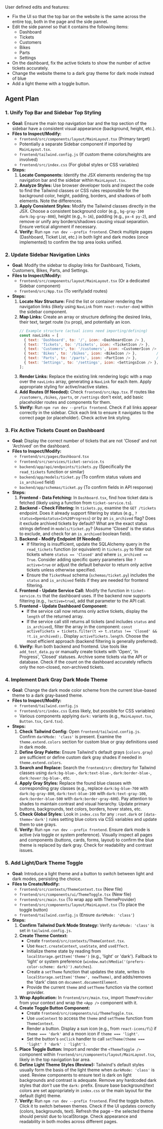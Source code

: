 User defined edits and features:
 - Fix the UI so that the top bar on the website is the same across the entire top, both in the page and the side pannel.
 - Edit the side pannel so that it contains the following items:
   - Dashboard
   - Tickets
   - Customers
   - Bikes
   - Parts
   - Settings
 - On the dashboard, fix the active tickets to show the number of active tickets accurately.
  - Change the website theme to a dark gray theme for dark mode instead of blue
  - Add a light theme with a toggle button.

## Agent Plan

### 1. Unify Top Bar and Sidebar Top Styling
*   **Goal:** Ensure the main top navigation bar and the top section of the sidebar have a consistent visual appearance (background, height, etc.).
*   **Files to Inspect/Modify:**
    *   `frontend/src/components/layout/MainLayout.tsx` (Primary target)
    *   Potentially a separate Sidebar component if imported by `MainLayout.tsx`.
    *   `frontend/tailwind.config.js` (If custom theme colors/heights are involved)
    *   `frontend/src/index.css` (For global styles or CSS variables)
*   **Steps:**
    1.  **Locate Components:** Identify the JSX elements rendering the top navigation bar and the sidebar within `MainLayout.tsx`.
    2.  **Analyze Styles:** Use browser developer tools and inspect the code to find the Tailwind classes or CSS rules responsible for the background color, height, padding, borders, and shadows of both elements. Note the differences.
    3.  **Apply Consistent Styles:** Modify the Tailwind classes directly in the JSX. Choose a consistent background color (e.g., `bg-gray-100 dark:bg-gray-800`), height (e.g., `h-16`), padding (e.g., `px-4 py-2`), and remove or unify any borders/shadows causing visual separation. Ensure vertical alignment if necessary.
    4.  **Verify:** Run `npm run dev --prefix frontend`. Check multiple pages (Dashboard, Ticket List, etc.) in both light and dark modes (once implemented) to confirm the top area looks unified.

### 2. Update Sidebar Navigation Links
*   **Goal:** Modify the sidebar to display links for Dashboard, Tickets, Customers, Bikes, Parts, and Settings.
*   **Files to Inspect/Modify:**
    *   `frontend/src/components/layout/MainLayout.tsx` (Or a dedicated Sidebar component)
    *   `frontend/src/App.tsx` (To verify/add routes)
*   **Steps:**
    1.  **Locate Nav Structure:** Find the list or container rendering the navigation links (likely using `NavLink` from `react-router-dom`) within the sidebar component.
    2.  **Map Links:** Create an array or structure defining the desired links, their text, target route (`to` prop), and potentially an icon.
        ```javascript
        // Example structure (actual icons need importing/defining)
        const navLinks = [
          { text: 'Dashboard', to: '/', icon: <DashboardIcon /> },
          { text: 'Tickets', to: '/tickets', icon: <TicketIcon /> },
          { text: 'Customers', to: '/customers', icon: <CustomerIcon /> }, // Assuming route exists
          { text: 'Bikes', to: '/bikes', icon: <BikeIcon /> },         // Assuming route exists
          { text: 'Parts', to: '/parts', icon: <PartIcon /> },         // Assuming route exists
          { text: 'Settings', to: '/settings', icon: <SettingsIcon /> }, // May need new route/page
        ];
        ```
    3.  **Render Links:** Replace the existing link rendering logic with a map over the `navLinks` array, generating a `NavLink` for each item. Apply appropriate styling for active/inactive states.
    4.  **Add Routes (If Needed):** Check `frontend/src/App.tsx`. If routes like `/customers`, `/bikes`, `/parts`, or `/settings` don't exist, add basic placeholder routes and components for them.
    5.  **Verify:** Run `npm run dev --prefix frontend`. Check if all links appear correctly in the sidebar. Click each link to ensure it navigates to the correct page (or placeholder). Check active link styling.

### 3. Fix Active Tickets Count on Dashboard
*   **Goal:** Display the correct number of tickets that are not 'Closed' and not 'Archived' on the dashboard.
*   **Files to Inspect/Modify:**
    *   `frontend/src/pages/Dashboard.tsx`
    *   `frontend/src/services/ticket-service.ts`
    *   `backend/app/api/endpoints/tickets.py` (Specifically the `read_tickets` function or similar)
    *   `backend/app/models/ticket.py` (To confirm status values and `is_archived` field)
    *   `backend/app/schemas/ticket.py` (To confirm fields in API response)
*   **Steps:**
    1.  **Frontend - Data Fetching:** In `Dashboard.tsx`, find how ticket data is fetched (likely using a function from `ticket-service.ts`).
    2.  **Backend - Check Filtering:** In `tickets.py`, examine the `GET /tickets` endpoint. Does it already support filtering by status (e.g., `?status=Open&status=In%20Progress`) or by an `is_archived` flag? Does it exclude archived tickets by default? What are the exact status strings defined in `models/ticket.py`? (Assume 'Closed' is the status to exclude, and check for an `is_archived` boolean field).
    3.  **Backend - Modify Endpoint (If Needed):**
        *   If filtering is insufficient, update the SQLAlchemy query in the `read_tickets` function (or equivalent) in `tickets.py` to filter out tickets where `status == 'Closed'` and where `is_archived == True`. Consider adding specific query parameters like `?active=true` or adjust the default behavior to return only active tickets unless otherwise specified.
        *   Ensure the `TicketRead` schema (`schemas/ticket.py`) includes the `status` and `is_archived` fields if they are needed for frontend filtering.
    4.  **Frontend - Update Service Call:** Modify the function in `ticket-service.ts` that the dashboard uses. If the backend now supports filtering (e.g., `?active=true`), add that parameter to the API call.
    5.  **Frontend - Update Dashboard Component:**
        *   If the service call now returns only active tickets, display the `length` of the returned array.
        *   If the service call still returns all tickets (and includes `status` and `is_archived`), filter the array in the component: `const activeTickets = tickets.filter(t => t.status !== 'Closed' && !t.is_archived);`. Display `activeTickets.length`. Choose the most efficient approach (backend filtering is generally preferred).
    6.  **Verify:** Run both backend and frontend. Use tools like `add_test_data.py` or manually create tickets with 'Open', 'In Progress', 'Closed' statuses. Archive some tickets via the API or database. Check if the count on the dashboard accurately reflects only the non-closed, non-archived tickets.

### 4. Implement Dark Gray Dark Mode Theme
*   **Goal:** Change the dark mode color scheme from the current blue-based theme to a dark gray-based theme.
*   **Files to Inspect/Modify:**
    *   `frontend/tailwind.config.js`
    *   `frontend/src/index.css` (Less likely, but possible for CSS variables)
    *   Various components applying `dark:` variants (e.g., `MainLayout.tsx`, `Button.tsx`, `Card.tsx`).
*   **Steps:**
    1.  **Check Tailwind Config:** Open `frontend/tailwind.config.js`. Confirm `darkMode: 'class'` is present. Examine the `theme.extend.colors` section for custom blue or gray definitions used in dark mode.
    2.  **Define Gray Palette:** Ensure Tailwind's default grays (`colors.gray`) are sufficient or define custom dark gray shades if needed in `theme.extend.colors`.
    3.  **Search and Replace:** Search the `frontend/src` directory for Tailwind classes using `dark:bg-blue-`, `dark:text-blue-`, `dark:border-blue-`, `dark:hover:bg-blue-`, etc.
    4.  **Apply Gray Styles:** Replace the found blue classes with corresponding gray classes (e.g., replace `dark:bg-blue-700` with `dark:bg-gray-800`, `dark:text-blue-100` with `dark:text-gray-100`, `dark:border-blue-500` with `dark:border-gray-600`). Pay attention to shades to maintain contrast and visual hierarchy. Update primary buttons, backgrounds, text colors, borders, hover states, etc.
    5.  **Check Global Styles:** Look in `index.css` for any `:root.dark` or `[data-theme='dark']` rules setting blue colors via CSS variables and update them to use grays.
    6.  **Verify:** Run `npm run dev --prefix frontend`. Ensure dark mode is active (via toggle or system preference). Visually inspect all pages and components (buttons, cards, forms, layout) to confirm the blue theme is replaced by dark gray. Check for readability and contrast issues.

### 5. Add Light/Dark Theme Toggle
*   **Goal:** Introduce a light theme and a button to switch between light and dark modes, persisting the choice.
*   **Files to Create/Modify:**
    *   `frontend/src/contexts/ThemeContext.tsx` (New file)
    *   `frontend/src/components/ui/ThemeToggle.tsx` (New file)
    *   `frontend/src/main.tsx` (To wrap app with ThemeProvider)
    *   `frontend/src/components/layout/MainLayout.tsx` (To place the toggle button)
    *   `frontend/tailwind.config.js` (Ensure `darkMode: 'class'`)
*   **Steps:**
    1.  **Confirm Tailwind Dark Mode Strategy:** Verify `darkMode: 'class'` is set in `tailwind.config.js`.
    2.  **Create Theme Context:**
        *   Create `frontend/src/contexts/ThemeContext.tsx`.
        *   Use `React.createContext`, `useState`, and `useEffect`.
        *   Initialize theme state by reading from `localStorage.getItem('theme')` (e.g., 'light' or 'dark'). Fallback to 'light' or system preference (`window.matchMedia('(prefers-color-scheme: dark)').matches`).
        *   Create a `setTheme` function that updates the state, writes to `localStorage.setItem('theme', newTheme)`, and adds/removes the 'dark' class on `document.documentElement`.
        *   Provide the current `theme` and `setTheme` function via the context provider.
    3.  **Wrap Application:** In `frontend/src/main.tsx`, import `ThemeProvider` from your context and wrap the `<App />` component with it.
    4.  **Create Toggle Button Component:**
        *   Create `frontend/src/components/ui/ThemeToggle.tsx`.
        *   Use `useContext` to access the `theme` and `setTheme` function from `ThemeContext`.
        *   Render a button. Display a sun icon (e.g., from `react-icons/fi`) if `theme === 'dark'` and a moon icon if `theme === 'light'`.
        *   Set the button's `onClick` handler to call `setTheme(theme === 'light' ? 'dark' : 'light')`.
    5.  **Place Toggle Button:** Import and render the `<ThemeToggle />` component within `frontend/src/components/layout/MainLayout.tsx`, likely in the top navigation bar area.
    6.  **Define Light Theme Styles (Review):** Tailwind's default styles usually form the basis of the light theme when `darkMode: 'class'` is used. Review components to ensure text is dark on light backgrounds and contrast is adequate. Remove any hardcoded dark styles that *don't* use the `dark:` prefix. Ensure base background/text colors are set appropriately in `index.css` or the main layout for the default (light) theme.
    7.  **Verify:** Run `npm run dev --prefix frontend`. Find the toggle button. Click it to switch between themes. Check if the UI updates correctly (colors, backgrounds, text). Refresh the page – the selected theme should persist due to localStorage. Check appearance and readability in both modes across different pages.
